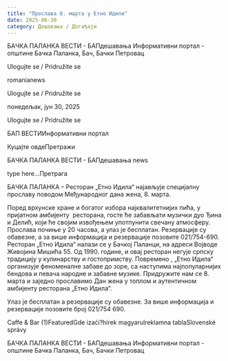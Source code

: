 ```yaml
---
title: "Прослава 8. марта у Етно Идили"
date: 2025-06-30
category: Дешавања / Догађаји
---
```


БАЧКА ПАЛАНКА ВЕСТИ - БАПдешавања Информативни портал - општине Бачка Паланка, Бач, Бачки Петровац

Ulogujte se / Pridružite se

romanianews

Ulogujte se / Pridružite se

понедељак, јун 30, 2025

Ulogujte se / Pridružite se

БАП ВЕСТИИнформативни портал

Куцајте овдеПретражи

БАЧКА ПАЛАНКА ВЕСТИ - БАПдешавања news

type here...Претрага

БАЧКА ПАЛАНКА – Ресторан „Етно Идила“ најављује специјалну прославу поводом Међународног дана жена, 8. марта.

Поред врхунске хране и богатог избора најквалитетнијих пића, у пријатном амбијенту  ресторана, госте ће забављати музички дуо Ђина и Делић, који ће својим извођењем употпунити свечану атмосферу. Прослава почиње у 20 часова, а улаз је бесплатан. Резервације су обавезне, а за више информација и резервације позовите 021/754-690.
Ресторан „Етно Идила“ налази се у Бачкој Паланци, на адреси Војводе Живојина Мишића 55. Од 1990. године, и овај ресторан негује српску традицију у кулинарству и гостопримству. Повремено , „Етно Идила“ организује феноменалне забаве до зоре, са наступима најпопуларнијих бендова и певача народне и забавне музике.
Придружите нам се 8. марта и заједно прославимо Дан жена у топлом и аутентичном амбијенту ресторана „Етно Идила“.

Улаз је бесплатан а резервације су обавезне. За више информација и резервације позовите број 021/754 690.

Caffe & Bar (1)FeaturedGde izaći?hírek magyarulreklamna tablaSlovenské správy

БАЧКА ПАЛАНКА ВЕСТИ - БАПдешавања Информативни портал - општине Бачка Паланка, Бач, Бачки Петровац
